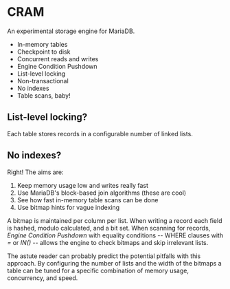# CRAM

An experimental storage engine for MariaDB.

* In-memory tables
* Checkpoint to disk
* Concurrent reads and writes
* Engine Condition Pushdown
* List-level locking
* Non-transactional
* No indexes
* Table scans, baby!

## List-level locking?

Each table stores records in a configurable number of linked lists.

## No indexes?

Right! The aims are:

1. Keep memory usage low and writes really fast
2. Use MariaDB's block-based join algorithms (these are cool)
3. See how fast in-memory table scans can be done
4. Use bitmap hints for vague indexing

A bitmap is maintained per column per list. When writing a record each field is hashed, modulo calculated, and a bit set. When scanning for records, *Engine Condition Pushdown* with equality conditions -- WHERE clauses with *=* or *IN()* -- allows the engine to check bitmaps and skip irrelevant lists.

The astute reader can probably predict the potential pitfalls with this approach. By configuring the number of lists and the width of the bitmaps a table can be tuned for a specific combination of memory usage, concurrency, and speed.